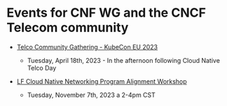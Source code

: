 # Events for CNF WG and the CNCF Telecom community

- [Telco Community Gathering - KubeCon EU 2023](telco-community-gathering-kubecon-eu-20230418.md)
  - Tuesday, April 18th, 2023 - In the afternoon following Cloud Native Telco Day

- [LF Cloud Native Networking Program Alignment Workshop](LF-Cloud-Native-Networking-Program-Alignment-Workshop.md)
  - Tuesday, November 7th, 2023 a 2-4pm CST
